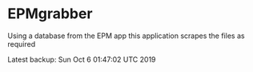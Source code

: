 # EPMgrabber
Using a database from the EPM app this application scrapes the files as required


Latest backup: Sun Oct 6 01:47:02 UTC 2019

